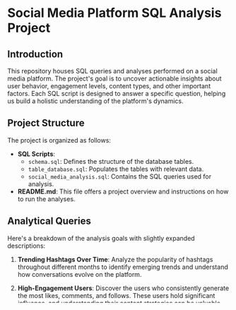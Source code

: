 # Social Media Platform SQL Analysis Project

## Introduction

This repository houses SQL queries and analyses performed on a social media platform. The project's goal is to uncover actionable insights about user behavior, engagement levels, content types, and other important factors. Each SQL script is designed to answer a specific question, helping us build a holistic understanding of the platform's dynamics.

## Project Structure

The project is organized as follows:

- **SQL Scripts**:
  - `schema.sql`: Defines the structure of the database tables.
  - `table_database.sql`: Populates the tables with relevant data.
  - `social_media_analysis.sql`: Contains the SQL queries used for analysis.
- **README.md**: This file offers a project overview and instructions on how to run the analyses.

## Analytical Queries

Here's a breakdown of the analysis goals with slightly expanded descriptions:

1. **Trending Hashtags Over Time**: Analyze the popularity of hashtags throughout different months to identify emerging trends and understand how conversations evolve on the platform.

2. **High-Engagement Users**: Discover the users who consistently generate the most likes, comments, and follows. These users hold significant influence, and understanding their content strategies can be valuable.

3. **Peak Login Times**: Determine the specific hours and days when the most users are active on the platform. This information is crucial for scheduling posts and promotions to reach the maximum audience.

4. **Content Diversity and Engagement**: Investigate whether users who post a variety of content (using different hashtags, photos, videos, etc.) tend to attract higher engagement levels than those with less diverse content strategies.

5. **User Location and Engagement**: Explore the relationship between a user's location and their interaction levels. This can reveal areas with particularly active communities and inform location-based targeting.

6. **Content Type Preferences**: Compare engagement metrics between photo and video posts to understand which format resonates better with the platform's audience.

7. **User Segmentation by Profile**: Group users based on their profile attributes (like their bio, profile picture, username length) and analyze how engagement differs between these segments. This helps tailor content and experiences to specific user types.

8. **User Clustering by Interactions**: Group users according to how they interact on the platform (their patterns of liking, commenting, and following). This reveals distinct behavioral patterns and preferences within the user base.

9. **Hashtag Relevance**: Analyze the match between hashtags and the actual content of posts, ensuring that hashtags accurately categorize content. This improves content discoverability and user experience.

10. **Users with Diverse Interests**: Rank users according to the breadth of hashtags they follow, highlighting those with wide-ranging interests. This information is valuable for content recommendations and understanding niche audiences.

11. **Engagement Through Comments**: Identify the users who contribute the most comments. This spotlights active community members and helps understand the nature of conversations on the platform.

12. **Consistent Posting Behavior**: Discover users who post content regularly, revealing patterns of engagement and dedication. This knowledge can aid in identifying potential brand advocates or highly active community members.

13. **User Retention and Churn**: Track user login patterns over time to understand long-term engagement trends, periods of increased activity, and potential reasons why users become inactive.

## Usage

1. Clone this repository.
2. Open the SQL scripts in your database management tool.
3. Run the queries against your social media database.
4. Analyze the results.

## Conclusion

The SQL analyses in this project offer deep insights into a social media platform. These insights can help platform owners make data-driven decisions to improve user experiences and tailor content strategies.
